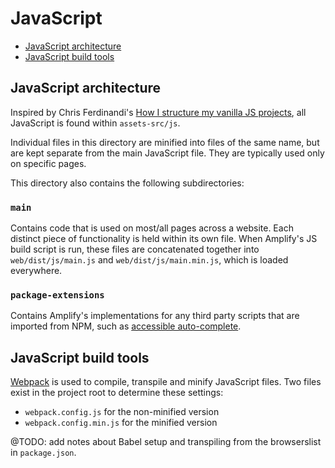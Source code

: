 # JavaScript

* [JavaScript architecture](#javascript-architecture)
* [JavaScript build tools](#javascript-build-tools)

## JavaScript architecture

Inspired by Chris Ferdinandi's [How I structure my vanilla JS projects](https://gomakethings.com/how-i-structure-my-vanilla-js-projects/), all JavaScript is found within `assets-src/js`. 

Individual files in this directory are minified into files of the same name, but are kept separate from the main JavaScript file. They are typically used only on specific pages.

This directory also contains the following subdirectories:

### `main`

Contains code that is used on most/all pages across a website. Each distinct piece of functionality is held within its own file. When Amplify's JS build script is run, these files are concatenated together into `web/dist/js/main.js` and `web/dist/js/main.min.js`, which is loaded everywhere.

### `package-extensions`

Contains Amplify's implementations for any third party scripts that are imported from NPM, such as [accessible auto-complete](https://github.com/alphagov/accessible-autocomplete).

## JavaScript build tools

[Webpack](https://webpack.js.org/) is used to compile, transpile and minify JavaScript files. Two files exist in the project root to determine these settings:

* `webpack.config.js` for the non-minified version
* `webpack.config.min.js` for the minified version

@TODO: add notes about Babel setup and transpiling from the browserslist in `package.json`.